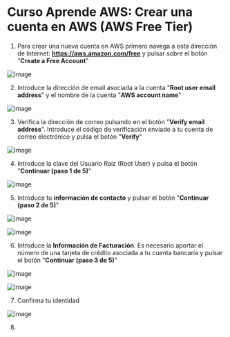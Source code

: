 # Curso Aprende AWS: Crear una cuenta en AWS (AWS Free Tier)

1. Para crear una nueva cuenta en AWS primero navega a esta dirección de Internet: **https://aws.amazon.com/free** y pulsar sobre el botón "**Create a Free Account**"

![image](https://github.com/user-attachments/assets/f12ea633-4bc0-4bc0-b2da-6dfe44fc0cca)

2. Introduce la dirección de email asociada a la cuenta "**Root user email address**" y el nombre de la cuenta "**AWS account name**" 

![image](https://github.com/user-attachments/assets/3c11dcf7-01a2-47fb-a89d-422ca2495f63)

3. Verifica la dirección de correo pulsando en el botón "**Verify email address**". Introduce el código de verificación enviado a tu cuenta de correo electrónico y pulsa el botón "**Verify**"

![image](https://github.com/user-attachments/assets/5f9cf5aa-6151-42ac-b909-46f7fbec8667)

4. Introduce la clave del Usuario Raíz (Root User) y pulsa el botón "**Continuar (paso 1 de 5)**"

![image](https://github.com/user-attachments/assets/1cc7b9f9-7d69-43cf-8695-f6cbe83c8e8b)

5. Introduce tu **información de contacto** y pulsar el botón "**Continuar (paso 2 de 5)**"

![image](https://github.com/user-attachments/assets/baf387c7-c7c6-43d1-8652-bb6c8eeda728)

![image](https://github.com/user-attachments/assets/3142b80a-f4fa-4133-bc96-c974040b6a0b)

6. Introduce la **Información de Facturación**. Es necesario aportar el número de una tarjeta de crédito asociada a tu cuenta bancaria y pulsar el botón "**Continuar (paso 3 de 5)**"

![image](https://github.com/user-attachments/assets/32ade17c-8fd9-4a6a-9d33-e19230c9aa18)

![image](https://github.com/user-attachments/assets/d481772c-064b-4176-8daf-b19f6993d254)

7. Confirma tu identidad

![image](https://github.com/user-attachments/assets/e2a26a13-4a63-4b49-9ffb-b9e99b407a52)




8. 



